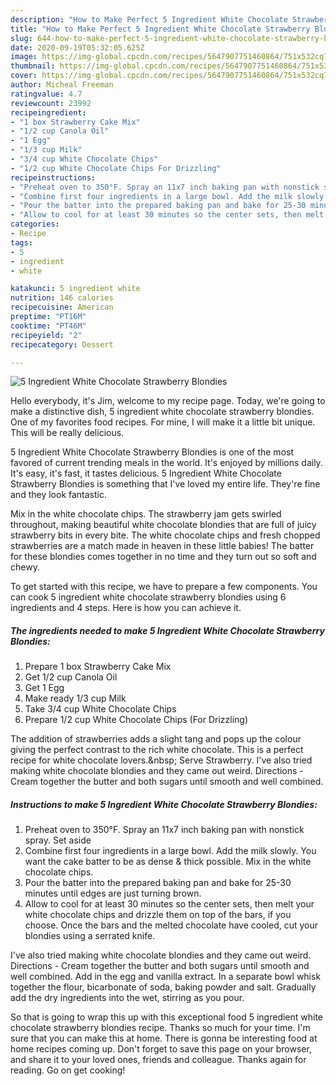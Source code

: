 ```yaml
---
description: "How to Make Perfect 5 Ingredient White Chocolate Strawberry Blondies"
title: "How to Make Perfect 5 Ingredient White Chocolate Strawberry Blondies"
slug: 644-how-to-make-perfect-5-ingredient-white-chocolate-strawberry-blondies
date: 2020-09-19T05:32:05.625Z
image: https://img-global.cpcdn.com/recipes/5647907751460864/751x532cq70/5-ingredient-white-chocolate-strawberry-blondies-recipe-main-photo.jpg
thumbnail: https://img-global.cpcdn.com/recipes/5647907751460864/751x532cq70/5-ingredient-white-chocolate-strawberry-blondies-recipe-main-photo.jpg
cover: https://img-global.cpcdn.com/recipes/5647907751460864/751x532cq70/5-ingredient-white-chocolate-strawberry-blondies-recipe-main-photo.jpg
author: Micheal Freeman
ratingvalue: 4.7
reviewcount: 23992
recipeingredient:
- "1 box Strawberry Cake Mix"
- "1/2 cup Canola Oil"
- "1 Egg"
- "1/3 cup Milk"
- "3/4 cup White Chocolate Chips"
- "1/2 cup White Chocolate Chips For Drizzling"
recipeinstructions:
- "Preheat oven to 350°F. Spray an 11x7 inch baking pan with nonstick spray. Set aside"
- "Combine first four ingredients in a large bowl. Add the milk slowly. You want the cake batter to be as dense &amp; thick possible. Mix in the white chocolate chips."
- "Pour the batter into the prepared baking pan and bake for 25-30 minutes until edges are just turning brown."
- "Allow to cool for at least 30 minutes so the center sets, then melt your white chocolate chips and drizzle them on top of the bars, if you choose. Once the bars and the melted chocolate have cooled, cut your blondies using a serrated knife."
categories:
- Recipe
tags:
- 5
- ingredient
- white

katakunci: 5 ingredient white 
nutrition: 146 calories
recipecuisine: American
preptime: "PT16M"
cooktime: "PT46M"
recipeyield: "2"
recipecategory: Dessert

---
```



![5 Ingredient White Chocolate Strawberry Blondies](https://img-global.cpcdn.com/recipes/5647907751460864/751x532cq70/5-ingredient-white-chocolate-strawberry-blondies-recipe-main-photo.jpg)

Hello everybody, it's Jim, welcome to my recipe page. Today, we're going to make a distinctive dish, 5 ingredient white chocolate strawberry blondies. One of my favorites food recipes. For mine, I will make it a little bit unique. This will be really delicious.

5 Ingredient White Chocolate Strawberry Blondies is one of the most favored of current trending meals in the world. It's enjoyed by millions daily. It's easy, it's fast, it tastes delicious. 5 Ingredient White Chocolate Strawberry Blondies is something that I've loved my entire life. They're fine and they look fantastic.

Mix in the white chocolate chips. The strawberry jam gets swirled throughout, making beautiful white chocolate blondies that are full of juicy strawberry bits in every bite. The white chocolate chips and fresh chopped strawberries are a match made in heaven in these little babies! The batter for these blondies comes together in no time and they turn out so soft and chewy.


To get started with this recipe, we have to prepare a few components. You can cook 5 ingredient white chocolate strawberry blondies using 6 ingredients and 4 steps. Here is how you can achieve it.

<!--inarticleads1-->

##### The ingredients needed to make 5 Ingredient White Chocolate Strawberry Blondies:

1. Prepare 1 box Strawberry Cake Mix
1. Get 1/2 cup Canola Oil
1. Get 1 Egg
1. Make ready 1/3 cup Milk
1. Take 3/4 cup White Chocolate Chips
1. Prepare 1/2 cup White Chocolate Chips (For Drizzling)


The addition of strawberries adds a slight tang and pops up the colour giving the perfect contrast to the rich white chocolate. This is a perfect recipe for white chocolate lovers.&amp;nbsp; Serve Strawberry. I&#39;ve also tried making white chocolate blondies and they came out weird. Directions - Cream together the butter and both sugars until smooth and well combined. 

<!--inarticleads2-->

##### Instructions to make 5 Ingredient White Chocolate Strawberry Blondies:

1. Preheat oven to 350°F. Spray an 11x7 inch baking pan with nonstick spray. Set aside
1. Combine first four ingredients in a large bowl. Add the milk slowly. You want the cake batter to be as dense &amp; thick possible. Mix in the white chocolate chips.
1. Pour the batter into the prepared baking pan and bake for 25-30 minutes until edges are just turning brown.
1. Allow to cool for at least 30 minutes so the center sets, then melt your white chocolate chips and drizzle them on top of the bars, if you choose. Once the bars and the melted chocolate have cooled, cut your blondies using a serrated knife.


I&#39;ve also tried making white chocolate blondies and they came out weird. Directions - Cream together the butter and both sugars until smooth and well combined. Add in the egg and vanilla extract. In a separate bowl whisk together the flour, bicarbonate of soda, baking powder and salt. Gradually add the dry ingredients into the wet, stirring as you pour. 

So that is going to wrap this up with this exceptional food 5 ingredient white chocolate strawberry blondies recipe. Thanks so much for your time. I'm sure that you can make this at home. There is gonna be interesting food at home recipes coming up. Don't forget to save this page on your browser, and share it to your loved ones, friends and colleague. Thanks again for reading. Go on get cooking!
